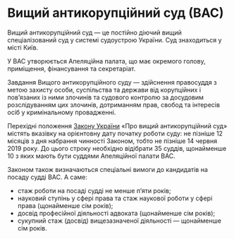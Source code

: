 # Вищий антикорупційний суд (ВАС) 

Вищий антикорупційний суд — це постійно діючий вищий спеціалізований суд у системі судоустрою України. Суд знаходиться у місті Київ.

У ВАС утворюється Апеляційна палата, що має окремого голову, приміщення, фінансування та секретаріат. 

Завдання Вищого антикорупційного суду — здійснення правосуддя з метою захисту особи, суспільства та держави від корупційних і пов’язаних із ними злочинів та судового контролю за досудовим розслідуванням цих злочинів, дотриманням прав, свобод та інтересів осіб у кримінальному провадженні.

Перехідні положення [Закону України](http://zakon.rada.gov.ua/laws/show/2447-19#n16) «Про вищий антикорупційний суд» містять вказівку на орієнтовну дату початку роботи суду: не пізніше 12 місяців з дня набрання чинності Законом, тобто не пізніше 14 червня 2019 року. До цього строку необхідно відібрати 35 суддів, щонайменше 10 з яких мають бути суддями Апеляційної палати ВАС. 

Законом також визначаються спеціальні вимоги до кандидатів на посаду судді ВАС. А саме:
* стаж роботи на посаді судді не менше п’яти років;
* науковий ступінь у сфері права та стаж наукової роботи у сфері права (щонайменше сім років);
* досвід професійної діяльності адвоката (щонайменше сім років);
* сукупний стаж (досвід) вищезазначеної діяльності — щонайменше сім років.
